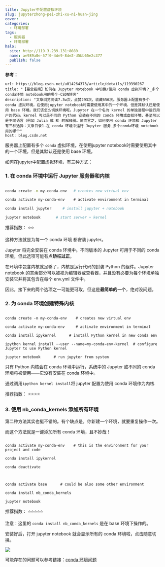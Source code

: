 ```yaml
---
title: Jupyter中配置虚拟环境
slug: jupyterzhong-pei-zhi-xu-ni-huan-jing
cover: 
categories:
  - 环境部署
tags:
  - 服务器
  - 环境部署
halo:
  site: http://119.3.239.131:8080
  name: ae989a0e-57f0-4de9-8de2-d5bb65e2c377
  publish: false
---
```

  

**参考：**

```cardlink
url: https://blog.csdn.net/u014264373/article/details/119390267
title: "【最全指南】如何在 Jupyter Notebook 中切换/使用 conda 虚拟环境？_多个conda环境 notebook用的哪个-CSDN博客"
description: "文章浏览阅读7.3w次，点赞293次，收藏656次。服务器上配置有多个 conda 虚拟环境，在使用jupyter notebook时需要使用其中的一个环境，但是其默认还是使用 base 环境。我们该怎么切换环境呢。Jupyter 在一个名为 kernel 的单独进程中运行用户的代码。kernel 可以是不同的 Python 安装在不同的 conda 环境或虚拟环境，甚至可以是不同语言（例如 Julia 或 R）的解释器。简而言之，如何使用 conda 环境和 Jupyter 有三种选择：文章目录1.在 conda 环境中运行 Jupyter 服务_多个conda环境 notebook用的哪个"
host: blog.csdn.net
```


  

服务器上配置有多个 `conda` 虚拟环境，在使用jupyter notebook时需要使用其中的一个环境，但是其默认还是使用 base 环境。

如何在jupyter中配置虚拟环境，有三种方式：

### 1. 在 conda 环境中运行 Jupyter 服务器和内核

  

```bash

conda create -n my-conda-env   # creates new virtual env

conda activate my-conda-env    # activate environment in terminal

conda install jupyter     # install jupyter + notebook

jupyter notebook       # start server + kernel

```

  

推荐指数： ⭐️⭐️

  

这种方法就是为每一个 conda 环境 都安装 jupyter。

  

Jupyter 将完全安装在 conda 环境中。不同版本的 Jupyter 可用于不同的 conda 环境，但此选项可能有点**矫枉过正**。

  

在环境中包含内核就足够了，内核是运行代码的封装 Python 的组件。Jupyter notebook 的其余部分可以被视为编辑器或查看器，并且没有必要为每个环境单独安装它并将其包含在每个 env.yml 文件中。

  

因此，接下来的两个选项之一可能更可取，但这是**最简单的一个**，绝对没问题。

  

### 2. 为 conda 环境创建特殊内核

  

```

conda create -n my-conda-env    # creates new virtual env

conda activate my-conda-env     # activate environment in terminal

conda install ipykernel      # install Python kernel in new conda env

ipython kernel install --user --name=my-conda-env-kernel  # configure Jupyter to use Python kernel

jupyter notebook      # run jupyter from system

```

  

只有 Python 内核会在 conda 环境中运行，系统中的 Jupyter 或不同的 conda 环境将被使用——它没有安装在 conda 环境中。

  

通过调用`ipython kernel install`将 jupyter 配置为使用 conda 环境作为内核.

  

推荐指数： ⭐️⭐️⭐️⭐️

  

### 3. 使用 nb\_conda\_kernels 添加所有环境

  

第二种方法其实也挺不错的。有个缺点是，你新建一个环境，就要重复操作一次。

  

而这个方法就是一键添加所有 conda 环境，且不妙哉！

  

```

conda activate my-conda-env    # this is the environment for your project and code

conda install ipykernel

conda deactivate

  

conda activate base      # could be also some other environment

conda install nb_conda_kernels

jupyter notebook

```

  

推荐指数： ⭐️⭐️⭐️⭐️⭐️

  

注意：这里的 `conda install nb_conda_kernels` 是在 base 环境下操作的。

  

安装好后，打开 jupyter notebook 就会显示所有的 conda 环境啦，点击随意切换。  

![](https://i-blog.csdnimg.cn/blog_migrate/0cb8e1bd220e631c2aba343d176fdc8e.png)

  

可能存在的问题可以参考链接：[conda 环境问题](https://stackoverflow.com/questions/58068818/how-to-use-jupyter-notebooks-in-a-conda-environment/58068850#58068850 "conda 环境问题")